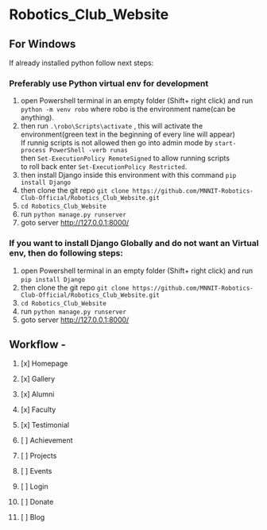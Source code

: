# Robotics_Club_Website

## For Windows 
If already installed python follow next steps:

### Preferably use Python virtual env for development
1. open Powershell terminal in an empty folder (Shift+ right click) and run  `python -m venv robo` where robo is the environment name(can be anything).
2. then run `.\robo\Scripts\activate` , this will activate the environment(green text in the beginning of every line will appear)<br />
    If runnig scripts is not allowed then go into admin mode by `start-process PowerShell -verb runas `<br />
    then `Set-ExecutionPolicy RemoteSigned` to allow running scripts<br />
    to roll back enter `Set-ExecutionPolicy Restricted`.
3. then install Django inside this environment with this command `pip install Django`
4. then clone the git repo `git clone https://github.com/MNNIT-Robotics-Club-Official/Robotics_Club_Website.git`
5. `cd Robotics_Club_Website`
6. run `python manage.py runserver`
7. goto server http://127.0.0.1:8000/

### If you want to install Django Globally and do not want an Virtual env, then do following steps:
1. open Powershell terminal in an empty folder (Shift+ right click) and run `pip install Django`
2. then clone the git repo `git clone https://github.com/MNNIT-Robotics-Club-Official/Robotics_Club_Website.git`
3. `cd Robotics_Club_Website`
4. run `python manage.py runserver`
5. goto server http://127.0.0.1:8000/


## Workflow -

1. [x] Homepage
2. [x] Gallery
3. [x] Alumni
4. [x] Faculty
5. [x] Testimonial

1. [ ] Achievement
2. [ ] Projects
3. [ ] Events
4. [ ] Login
5. [ ] Donate
6. [ ] Blog

